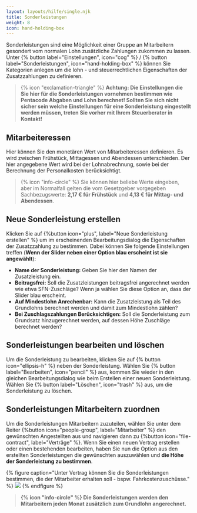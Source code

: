 ```yaml
---
layout: layouts/hilfe/single.njk
title: Sonderleistungen
weight: 8
icon: hand-holding-box  
---
```


Sonderleistungen sind eine Möglichkeit einer Gruppe an Mitarbeitern gesondert vom normalen Lohn zusätzliche Zahlungen zukommen zu lassen. Unter {% button label="Einstellungen", icon="cog" %} / {% button label="Sonderleistungen", icon="hand-holding-box" %} können Sie Kategorien anlegen um die lohn - und steuerrechtlichen Eigenschaften der Zusatzzahlungen zu definieren. 

> {% icon "exclamation-triangle" %} **Achtung: Die Einstellungen die Sie hier für die Sonderleistungen vornehmen bestimmen wie Pentacode Abgaben und Lohn berechnet! Sollten Sie sich nicht sicher sein welche Einstellungen für eine Sonderleistung eingestellt werden müssen, treten Sie vorher mit Ihrem Steuerberater in Kontakt!**

## Mitarbeiteressen

Hier können Sie den monetären Wert von Mitarbeiteressen definieren. Es wird zwischen Frühstück, Mittagessen und Abendessen unterschieden. Der hier angegebene Wert wird bei der Lohnabrechnung, sowie bei der Berechnung der Personalkosten berücksichtigt.

> {% icon "info-circle" %} Sie können hier beliebe Werte eingeben, aber im Normalfall gelten die vom Gesetzgeber vorgegeben Sachbezugswerte: **2,17 € für Frühstück** und **4,13 € für Mittag- und Abendessen**.

## Neue Sonderleistung erstellen

Klicken Sie auf {%button icon="plus", label="Neue Sonderleistung erstellen" %} um im erscheinenden Bearbeitungsdialog die Eigenschaften der Zusatzzahlung zu bestimmen. Dabei können Sie folgende Einstellungen treffen (**Wenn der Slider neben einer Option blau erscheint ist sie angewählt**):

- **Name der Sonderleistung:** Geben Sie hier den Namen der Zusatzleistung ein.
- **Beitragsfrei:** Soll die Zusatzleistungen beitragsfrei angerechnet werden wie etwa SFN-Zuschläge? Wenn ja wählen Sie diese Option an, dass der Slider blau erscheint.
- **Auf Mindestlohn Anrechenbar:** Kann die Zusatzleistung als Teil des Grundlohns berechnet werden und damit zum Mindestlohn zählen?
- **Bei Zuschlagszahlungen Berücksichtigen:** Soll die Sonderleistung zum Grundsatz hinzugerechnet werden, auf dessen Höhe Zuschläge berechnet werden?

## Sonderleistungen bearbeiten und löschen

Um die Sonderleistung zu bearbeiten, klicken Sie auf {% button icon="ellipsis-h" %} neben der Sonderleistung. Wählen Sie {% button label="Bearbeiten", icon="pencil" %} aus, kommen Sie wieder in den gleichen Bearbeitungsdialog wie beim Erstellen einer neuen Sonderleistung. Wählen Sie {% button label="Löschen", icon="trash" %} aus, um die Sonderleistung zu löschen.

## Sonderleistungen Mitarbeitern zuordnen

Um die Sonderleistungen Mitarbeitern zuzuteilen, wählen Sie unter dem Reiter {%button icon="people-group", label="Mitarbeiter" %} den gewünschten Angestellten aus und navigieren dann zu {%button icon="file-contract", label="Verträge" %}. Wenn Sie einen neuen Vertrag erstellen oder einen bestehenden bearbeiten, haben Sie nun die Option aus den erstellten Sonderleistungen die gewünschten auszuwählen und **die Höhe der Sonderleistung zu bestimmen**.

{% figure caption="Unter Vertrag können Sie die Sonderleistungen bestimmen, die der Mitarbeiter erhalten soll - bspw. Fahrkostenzuschüsse." %}
<img src="hinzufügen.webp" />
{% endfigure %}

> **{% icon "info-circle" %} Die Sonderleistungen werden den Mitarbeitern jeden Monat zusätzlich zum Grundlohn angerechnet.**

